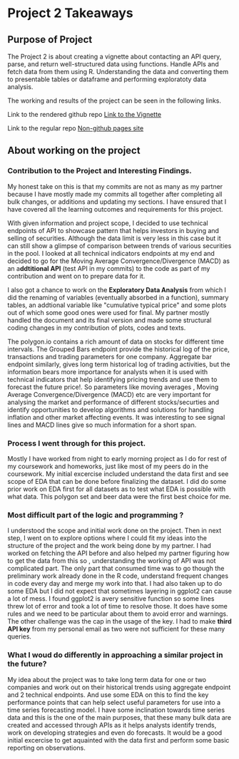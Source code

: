 # Project 2 Takeaways

## Purpose of Project
The Project 2 is about creating a vignette about contacting an API query, parse, and return well-structured data using functions. Handle APIs and fetch data from them using R. Understanding the data and converting them to presentable tables or dataframe and performing exploratoty data analysis.

The working and results of the project can be seen in the following links.

Link to the rendered github repo
[Link to the Vignette](https://cassioaumonti.github.io/project2T/)

Link to the regular repo
[Non-github pages site](https://github.com/cassioaumonti/project2T)

## About working on the project

### Contribution to the Project and Interesting Findings.

My honest take on this is that my commits are not as many as my partner because I have mostly made my commits all together after completing all bulk changes, or additions and updating my sections. I have ensured that I have covered all the learning outcomes and requirements for this project. 

With given information and project scope, I decided to use technical endpoints of API to showcase pattern that helps investors in buying and selling of securities. Although the data limit is very less in this case but it can still show a glimpse of comparison between trends of various securities in the pool. I looked at all technical indicators endpoints at my end and decided to go for the Moving Average Convergence/Divergence (MACD) as an a**ddtitional API** (test API in my commits) to the code as part of my contribution and went on to prepare data for it. 

I also got a chance to work on the **Exploratory Data Analysis** from which I did the renaming of variables (eventually absorbed in a function), summary tables, an addtional variable like "cumulative typical price" and some plots out of which some good ones were used for final. My partner mostly handled the document and its final version and made some structural coding changes in my contribution of plots, codes and texts.

The polygon.io contains a rich amount of data on stocks for different time intervals. The Grouped Bars endpoint provide the historical log of the price, transactions and trading parameters for one company. Aggregate bar endpoint similarly, gives long term historical log of trading activities, but the information bears more importance for analysts when it is used with technical indicators that help identifying pricing trends and use them to forecast the future price!. So parameters like moving averages , Moving Average Convergence/Divergence (MACD) etc are very important for analysing the market and performance of different stocks/securties and identify opportunities to develop algorithms and solutions for handling inflation and other market affecting events. It was interesting to see signal lines and MACD lines give so much information for a short span.

### Process I went through for this project.
Mostly I have worked from night to early morning project as I do for rest of my coursework and homeworks, just like most of my peers do in the coursework. My initial excercise included understand the data first and see scope of EDA that can be done before finalizing the dataset. I did do some prior work on EDA first for all datasets as to test what EDA is possible with what data. This polygon set and beer data were the first best choice for me.  

### Most difficult part of the logic and programming ?
I understood the scope and initial work done on the project. Then in next step, I went on to explore options where I could fit my ideas into the structure of the project and the work being done by my partner. I had worked on fetching the API before and also helped my partner figuring how to get the data from this so , understanding the working of API was not complicated part. The only part that consumed time was to go though the preliminary work already done in the R code, understand frequent changes in code every day and merge my work into that. I had also taken up to do some EDA  but I did not expect that sometimes layering in ggplot2 can cause a lot of mess. I found ggplot2 is avery sensitive function so some lines threw lot of error and took a lot of time to resolve those. It does have some rules and we need to be particular about them to avoid error and warnings. The other challenge was the cap in the usage of the key. I had to make **third API key** from my personal email as two were not sufficient for these many queries.

### What I woud do differently in approaching a similar project in the future?

My idea about the project was to take long term data for one or two companies and work out on their historical trends using aggregate endpoint and 2 technical endpoints. And use some EDA on this to find the key performance points that can help select useful parameters for use into a time series forecasting model. I have some inclination towards time series data and this is the one of the main purposes, that these many bulk data are created and accessed through APIs as it helps analysts identify trends, work on developing strategies and even do forecasts. It would be a good initial excercise to get aquainted with the data first and perform some basic reporting on observations.
